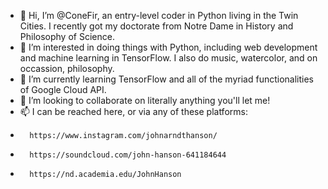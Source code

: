 - 👋 Hi, I’m @ConeFir, an entry-level coder in Python living in the Twin Cities. I recently got my doctorate from Notre Dame in History and Philosophy of Science.
- 👀 I’m interested in doing things with Python, including web development and machine learning in TensorFlow. I also do music, watercolor, and on occassion, philosophy.
- 🌱 I’m currently learning TensorFlow and all of the myriad functionalities of Google Cloud API.
- 💞️ I’m looking to collaborate on literally anything you'll let me! 
- 📫 I can be reached here, or via any of these platforms:
-       https://www.instagram.com/johnarndthanson/
-       https://soundcloud.com/john-hanson-641184644
-       https://nd.academia.edu/JohnHanson

<!---
ConeFir/ConeFir is a ✨ special ✨ repository because its `README.md` (this file) appears on your GitHub profile.
You can click the Preview link to take a look at your changes.
--->
